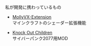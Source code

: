 私が開発に携わっているもの

- [MollyVX-Extension](https://github.com/Glow-Knight/MollyVX-Extension)  
マインクラフトのシェーダー拡張機能

- [Knock Out Children](https://www.nexusmods.com/cyberpunk2077/mods/8614)  
サイバーパンク2077用MOD

<!--
## Hi there 👋

**RobbyNanarl/RobbyNanarl** is a ✨ _special_ ✨ repository because its `README.md` (this file) appears on your GitHub profile.

Here are some ideas to get you started:

- 🔭 I’m currently working on ...
- 🌱 I’m currently learning ...
- 👯 I’m looking to collaborate on ...
- 🤔 I’m looking for help with ...
- 💬 Ask me about ...
- 📫 How to reach me: ...
- 😄 Pronouns: ...
- ⚡ Fun fact: ...
-->
